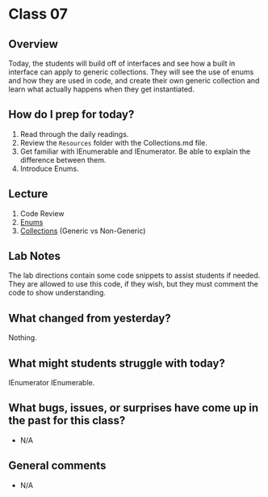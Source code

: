 # Class 07

## Overview
Today, the students will build off of interfaces and see how a built in interface can apply to generic collections. They will see the use of enums and how they are used in code, and create their own generic collection and learn what actually happens when they get instantiated.

## How do I prep for today?
1. Read through the daily readings.
1. Review the `Resources` folder with the Collections.md file.
1. Get familiar with IEnumerable and IEnumerator. Be able to explain the difference between them.
1. Introduce Enums.

## Lecture
1. Code Review
1. [Enums](./Resources/Enums)
1. [Collections](./Resources/Collections) (Generic vs Non-Generic)

## Lab Notes
The lab directions contain some code snippets to assist students if needed. They are allowed to use this code, if they wish, but they must comment the code to show understanding.

## What changed from yesterday? 
Nothing.

## What might students struggle with today? 
IEnumerator IEnumerable.

## What bugs, issues, or surprises have come up in the past for this class?
- N/A

## General comments
- N/A
